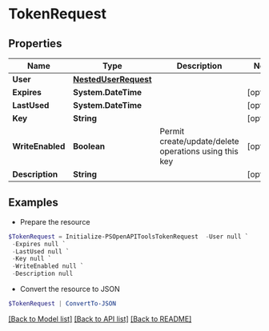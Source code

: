 # TokenRequest
## Properties

Name | Type | Description | Notes
------------ | ------------- | ------------- | -------------
**User** | [**NestedUserRequest**](NestedUserRequest.md) |  | 
**Expires** | **System.DateTime** |  | [optional] 
**LastUsed** | **System.DateTime** |  | [optional] 
**Key** | **String** |  | [optional] 
**WriteEnabled** | **Boolean** | Permit create/update/delete operations using this key | [optional] 
**Description** | **String** |  | [optional] 

## Examples

- Prepare the resource
```powershell
$TokenRequest = Initialize-PSOpenAPIToolsTokenRequest  -User null `
 -Expires null `
 -LastUsed null `
 -Key null `
 -WriteEnabled null `
 -Description null
```

- Convert the resource to JSON
```powershell
$TokenRequest | ConvertTo-JSON
```

[[Back to Model list]](../README.md#documentation-for-models) [[Back to API list]](../README.md#documentation-for-api-endpoints) [[Back to README]](../README.md)

